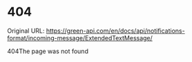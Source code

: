 # 404

Original URL: https://green-api.com/en/docs/api/notifications-format/incoming-message/ExtendedTextMessage/

404The page was not found
